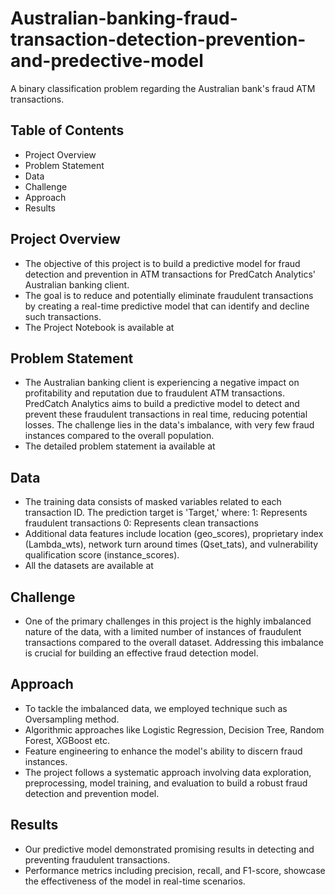 # Australian-banking-fraud-transaction-detection-prevention-and-predective-model
A binary classification problem regarding the Australian bank's fraud ATM transactions. 

## Table of Contents
- Project Overview
- Problem Statement
- Data
- Challenge
- Approach
- Results

## Project Overview
- The objective of this project is to build a predictive model for fraud detection and prevention in ATM transactions for PredCatch Analytics' Australian banking client. 
- The goal is to reduce and potentially eliminate fraudulent transactions by creating a real-time predictive model that can identify and decline such transactions.
- The Project Notebook is available at 

## Problem Statement
- The Australian banking client is experiencing a negative impact on profitability and reputation due to fraudulent ATM transactions. PredCatch Analytics aims to build a predictive model to detect and prevent these fraudulent transactions in real time, reducing potential losses. The challenge lies in the data's imbalance, with very few fraud instances compared to the overall population.
- The detailed problem statement ia available at

## Data
- The training data consists of masked variables related to each transaction ID. The prediction target is 'Target,' where:
  1: Represents fraudulent transactions
  0: Represents clean transactions
- Additional data features include location (geo_scores), proprietary index (Lambda_wts), network turn around times (Qset_tats), and vulnerability qualification score (instance_scores).
- All the datasets are available at

## Challenge
- One of the primary challenges in this project is the highly imbalanced nature of the data, with a limited number of instances of fraudulent transactions compared to the overall dataset. Addressing this imbalance is crucial for building an effective fraud detection model.

## Approach
- To tackle the imbalanced data, we employed technique such as Oversampling method.
- Algorithmic approaches like Logistic Regression, Decision Tree, Random Forest, XGBoost etc.
- Feature engineering to enhance the model's ability to discern fraud instances.
- The project follows a systematic approach involving data exploration, preprocessing, model training, and evaluation to build a robust fraud detection and prevention model.

## Results
- Our predictive model demonstrated promising results in detecting and preventing fraudulent transactions. 
- Performance metrics including precision, recall, and F1-score, showcase the effectiveness of the model in real-time scenarios.





